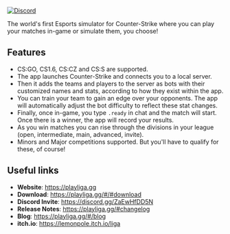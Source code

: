 [![Discord](https://img.shields.io/discord/1296858234853789826?style=for-the-badge&label=Join%20the%20Discord%20Server&link=https%3A%2F%2Fdiscord.gg%2FZaEwHfDD5N)](https://discord.gg/ZaEwHfDD5N)

The world's first Esports simulator for Counter-Strike where you can play your matches in-game or simulate them, you choose!

## Features

- CS:GO, CS1.6, CS:CZ and CS:S are supported.
- The app launches Counter-Strike and connects you to a local server.
- Then it adds the teams and players to the server as bots with their customized names and stats, according to how they exist within the app.
- You can train your team to gain an edge over your opponents. The app will automatically adjust the bot difficulty to reflect these stat changes.
- Finally, once in-game, you type `.ready` in chat and the match will start. Once there is a winner, the app will record your results.
- As you win matches you can rise through the divisions in your league (open, intermediate, main, advanced, invite).
- Minors and Major competitions supported. But you'll have to qualify for these, of course!

## Useful links

- **Website**: https://playliga.gg
- **Download**: https://playliga.gg/#/#download
- **Discord Invite**: https://discord.gg/ZaEwHfDD5N
- **Release Notes**: https://playliga.gg/#changelog
- **Blog**: https://playliga.gg/#/blog
- **itch.io**: https://lemonpole.itch.io/liga
